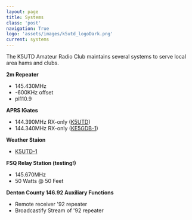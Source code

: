 ```yaml
---
layout: page
title: Systems
class: 'post'
navigation: True
logo: 'assets/images/k5utd_logoDark.png'
current: systems
---
```


The K5UTD Amateur Radio Club maintains several systems to serve local area hams and clubs.

**2m Repeater**
* 145.430MHz
* -600KHz offset
* pl110.9

**APRS IGates**
* 144.390MHz RX-only ([K5UTD](http://aprs.fi/info/K5UTD))
* 144.340MHz RX-only ([KE5GDB-1](http://aprs.fi/info/KE5GDB-1))

**Weather Staion**
* [K5UTD-1](http://aprs.fi/info/K5UTD-1)

**FSQ Relay Station (testing!)**
* 145.670MHz
* 50 Watts @ 50 Feet

**Denton County 146.92 Auxiliary Functions**
* Remote receiver '92 repeater
* Broadcastify Stream of '92 repeater
